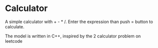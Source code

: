 # Calculator

A simple calculator with + - * /. Enter the expression than push = button to calculate.

The model is written in C++, inspired by the 2 calculator problem on leetcode
